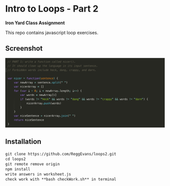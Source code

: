 # Intro to Loops - Part 2

**Iron Yard Class Assignment**

This repo contains javascript loop exercises.

## Screenshot
![Loops Screen Shot](img/loops2_img.png)

## Installation
```
git clone https://github.com/ReggEvans/loops2.git
cd loops2
git remote remove origin
npm install
write answers in worksheet.js
check work with **bash checkWork.sh** in terminal
```
